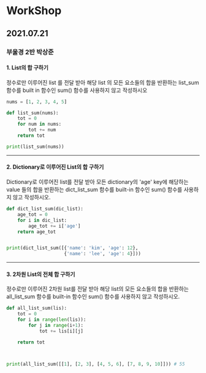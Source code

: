 

# WorkShop

## 2021.07.21
### 부울경 2반 박상준

#### 1. List의 합 구하기

정수로만 이루어진 list 를 전달 받아 해당 list 의 모든 요소들의 합을 반환하는 list_sum
함수를 built in 함수인 sum() 함수를 사용하지 않고 작성하시오

``` python
nums = [1, 2, 3, 4, 5]

def list_sum(nums):
    tot = 0
    for num in nums:
        tot += num
    return tot

print(list_sum(nums))

```

---

#### 2. Dictionary로 이루어진 List의 합 구하기

Dictionary로 이루어진 list를 전달 받아 모든 dictionary의 'age' key에 해당하는 value
들의 합을 반환하는 dict_list_sum 함수를 built-in 함수인 sum() 함수를 사용하지 않고
작성하시오.

```python
def dict_list_sum(dic_list):
    age_tot = 0
    for i in dic_list:
        age_tot += i['age']
    return age_tot


print(dict_list_sum([{'name': 'kim', 'age': 12},
                     {'name': 'lee', 'age': 4}]))
```

---

#### 3. 2차원 List의 전체 합 구하기

정수로만 이루어진 2차원 list를 전달 받아 해당 list의 모든 요소들의 합을 반환하는
all_list_sum 함수를 built-in 함수인 sum() 함수를 사용하지 않고 작성하시오.

```python
def all_list_sum(lis):
    tot = 0
    for i in range(len(lis)):
        for j in range(i+1):
            tot += lis[i][j]

    return tot



print(all_list_sum([[1], [2, 3], [4, 5, 6], [7, 8, 9, 10]])) # 55
```



  
